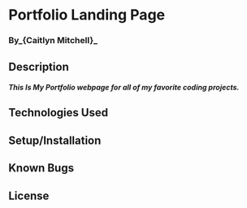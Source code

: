 # Portfolio Landing Page

### By_**{Caitlyn Mitchell}**_

## Description

#### _This Is My Portfolio webpage for all of my favorite coding projects._

## Technologies Used

####

## Setup/Installation

####

## Known Bugs

####

## License

####
